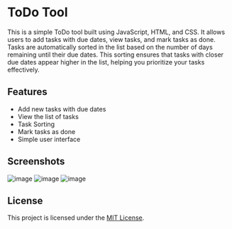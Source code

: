 # ToDo Tool

This is a simple ToDo tool built using JavaScript, HTML, and CSS. It allows users to add tasks with due dates, view tasks, and mark tasks as done. Tasks are automatically sorted in the list based on the number of days remaining until their due dates. This sorting ensures that tasks with closer due dates appear higher in the list, helping you prioritize your tasks effectively.

## Features

- Add new tasks with due dates
- View the list of tasks
- Task Sorting
- Mark tasks as done
- Simple user interface

## Screenshots

![image](https://github.com/niyatipatil/todo-tool/assets/109764410/81b23c95-f76d-402d-b6c4-3ae5664e549b)
![image](https://github.com/niyatipatil/todo-tool/assets/109764410/cf46ed3d-3183-4fd1-8c79-bdbcd26a8914)
![image](https://github.com/niyatipatil/todo-tool/assets/109764410/9d9aeed8-0cb7-4e57-a96e-a040485a114c)

## License

This project is licensed under the [MIT License](LICENSE).
